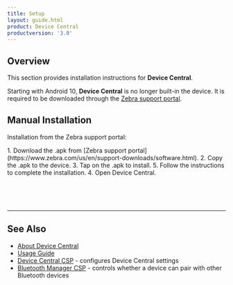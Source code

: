 ```yaml
---
title: Setup
layout: guide.html
product: Device Central
productversion: '3.0'
---
```


## Overview

This section provides installation instructions for **Device Central**.

<p>Starting with Android 10, <b>Device Central</b> is no longer built-in the device. It is required to be downloaded through the <a href="https://www.zebra.com/us/en/support-downloads/software.html">Zebra support portal</a>. </p>


## Manual Installation
<!--
<p>Installation from the Google Play Store:</p>
1. Open the Google Play Store app.
2. Search for Device Central. 
3. Select the app from the search results.
4. Tap **Install**.  
5. Follow the instructions to complete the installation.
6. Open Device Central.
-->
<p>Installation from the Zebra support portal:</p>
1. Download the .apk from [Zebra support portal](https://www.zebra.com/us/en/support-downloads/software.html).
2. Copy the .apk to the device.
3. Tap on the .apk to install.
5. Follow the instructions to complete the installation.
4. Open Device Central.

<br><br><br>

<!-- -->
-----

## See Also

* [About Device Central](../about)
* [Usage Guide](../usage)
* [Device Central CSP](/mx/devicecentralmgr) - configures Device Central settings
* [Bluetooth Manager CSP](/mx/bluetoothmgr) - controls whether a device can pair with other Bluetooth devices
